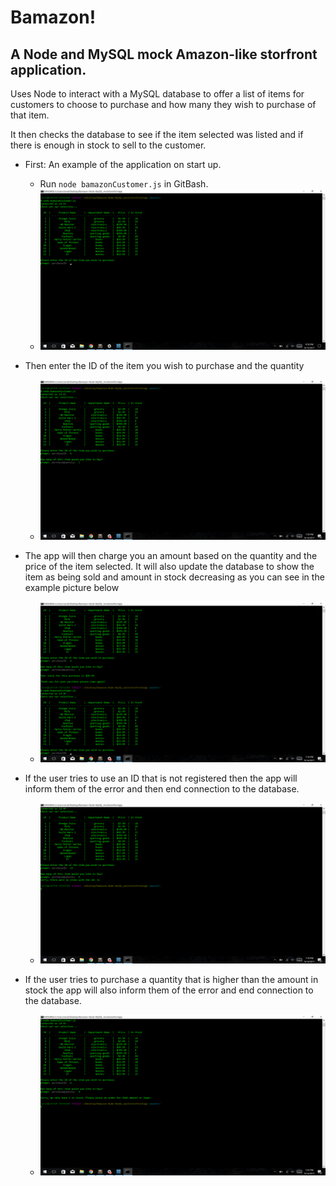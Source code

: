 # Bamazon!
## A Node and MySQL mock Amazon-like storfront application.

Uses Node to interact with a MySQL database to offer a list of items for customers to choose to purchase and how many they wish to purchase of that item.

It then checks the database to see if the item selected was listed and if there is enough in stock to sell to the customer.

* First: An example of the application on start up.
	* Run `node bamazonCustomer.js` in GitBash.
	* ![example1.png](/images/example1.png)

* Then enter the ID of the item you wish to purchase and the quantity
	* ![example2.png](/images/example2.png)

* The app will then charge you an amount based on the quantity and the price of the item selected. It will also update the database to show the item as being sold and amount in stock decreasing as you can see in the example picture below
	* ![example3.png](/images/example3.png)

* If the user tries to use an ID that is not registered then the app will inform them of the error and then end connection to the database.
	* ![example4.png](/images/example4.png)

* If the user tries to purchase a quantity that is higher than the amount in stock the app will also inform them of the error and end connection to the database.
	* ![example5.png](/images/example5.png)
